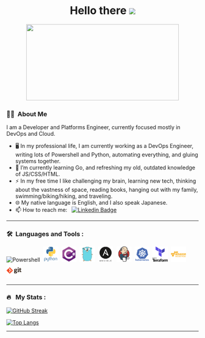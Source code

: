 <h1 align="center"> Hello there <img src="https://media.giphy.com/media/hvRJCLFzcasrR4ia7z/giphy.gif" width="30px"></h1>

<p align="center"><img src="https://media.giphy.com/media/3oriO7A7bt1wsEP4cw/giphy.gif" width="400" height="200"  /></p>

### 👨‍💻 &nbsp;About Me
I am a Developer and Platforms Engineer, currently focused mostly in DevOps and Cloud.


- 🖥️ In my professional life, I am currently working as a DevOps Engineer, writing lots of Powershell and Python, automating everything, and gluing systems together.
- 🌱 I’m currently learning Go, and refreshing my old, outdated knowledge of JS/CSS/HTML.
- ⚡ In my free time I like challenging my brain, learning new tech, thinking about the vastness of space, reading books, hanging out with my family, swimming/biking/hiking, and traveling.
- 🌐 My native language is English, and I also speak Japanese.
- 📫 How to reach me: &nbsp; [![Linkedin Badge](https://img.shields.io/badge/-Coby%20Caldwell-blue?style=flat&logo=Linkedin&logoColor=white)](https://www.linkedin.com/in/cobycaldwell)
---

### 🛠 &nbsp;Languages and Tools :

<p>
<img src="https://github.com/PowerShell/PowerShell/blob/master/assets/ps_black_128.svg" title="Powershell" alt="Powershell" width="40" height="40"/>&nbsp;
<img src="https://github.com/devicons/devicon/blob/master/icons/python/python-original-wordmark.svg" title="Python" alt="Python" width="40" height="40"/>&nbsp;
<img src="https://github.com/devicons/devicon/blob/master/icons/csharp/csharp-original.svg" title="C#" alt="C#" width="40" height="40"/>&nbsp;
<img src="https://github.com/devicons/devicon/blob/master/icons/go/go-original.svg" title="Go" alt="Go" width="40" height="40"/>&nbsp;
<img src="https://github.com/devicons/devicon/blob/master/icons/ansible/ansible-original-wordmark.svg" title="Ansible"  alt="Ansible" width="40" height="40"/>&nbsp;
<img src="https://github.com/devicons/devicon/blob/master/icons/jenkins/jenkins-original.svg" title="Jenkins"  alt="Jenkins" width="40" height="40"/>&nbsp;
<img src="https://github.com/devicons/devicon/blob/master/icons/kubernetes/kubernetes-plain-wordmark.svg" title="Kubernetes" alt="Kubernetes" width="40" height="40"/>&nbsp;
<img src="https://github.com/devicons/devicon/blob/master/icons/terraform/terraform-original-wordmark.svg" title="Terraform" alt="Terraform" width="40" height="40"/>&nbsp;
<img src="https://github.com/devicons/devicon/blob/master/icons/amazonwebservices/amazonwebservices-plain-wordmark.svg" title="AWS" alt="AWS" width="40" height="40"/>&nbsp;
<img src="https://github.com/devicons/devicon/blob/master/icons/git/git-original-wordmark.svg" title="Git" **alt="Git" width="40" height="40"/>&nbsp;
</p>

---

### 🔥 &nbsp; My Stats :
[![GitHub Streak](http://github-readme-streak-stats.herokuapp.com?user=clcaldwell&theme=dark&background=000000)](https://git.io/streak-stats)

[![Top Langs](https://github-readme-stats.vercel.app/api/top-langs/?username=clcaldwell&layout=compact&theme=vision-friendly-dark)](https://github.com/anuraghazra/github-readme-stats)

---
